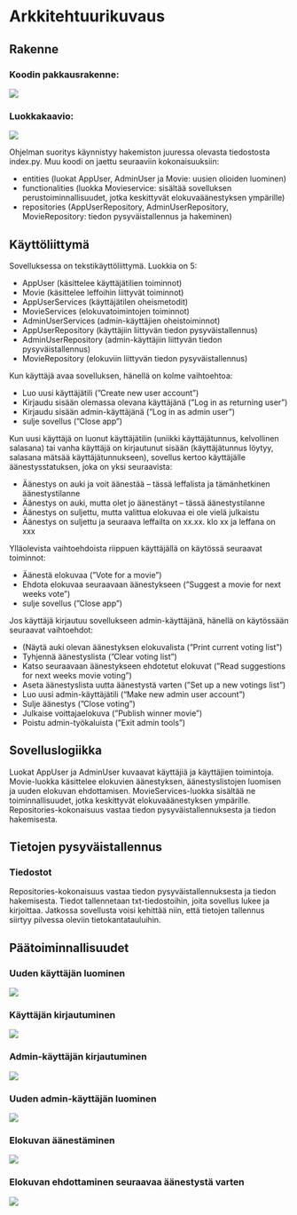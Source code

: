 # Arkkitehtuurikuvaus

## Rakenne

### Koodin pakkausrakenne:

![](https://github.com/KatjaKvintus/ot-harjoitustyo/blob/master/dokumentaatio/pakkausrakenne.jpg)



### Luokkakaavio:

![](https://github.com/KatjaKvintus/ot-harjoitustyo/blob/master/dokumentaatio/luokkakaavio.jpg)

Ohjelman suoritys käynnistyy hakemiston juuressa olevasta tiedostosta index.py. Muu koodi on jaettu seuraaviin kokonaisuuksiin:
- entities (luokat AppUser, AdminUser ja Movie: uusien olioiden luominen)
- functionalities (luokka Movieservice: sisältää sovelluksen perustoiminnallisuudet, jotka keskittyvät elokuvaäänestyksen ympärille)
- repositories (AppUserRepository, AdminUserRepository, MovieRepository: tiedon pysyväistallennus ja hakeminen)


## Käyttöliittymä

Sovelluksessa on tekstikäyttöliittymä. Luokkia on 5:
-	AppUser (käsittelee käyttäjätilien toiminnot)
-	Movie (käsittelee leffoihin liittyvät toiminnot)
-	AppUserServices (käyttäjätilen oheismetodit)
-	MovieServices  (elokuvatoimintojen toiminnot)
-	AdminUserServices (admin-käyttäjien oheistoiminnot)
- AppUserRepository (käyttäjiin liittyvän tiedon pysyväistallennus)
- AdminUserRepository (admin-käyttäjiin liittyvän tiedon pysyväistallennus)
- MovieRepository (elokuviin liittyvän tiedon pysyväistallennus)

Kun käyttäjä avaa sovelluksen, hänellä on kolme vaihtoehtoa:
-	Luo uusi käyttäjätili (”Create new user account”)
-	Kirjaudu sisään olemassa olevana käyttäjänä (”Log in as returning user”)
-	Kirjaudu sisään admin-käyttäjänä (”Log in as admin user”)
-	sulje sovellus (”Close app”)

Kun uusi käyttäjä on luonut käyttäjätilin (uniikki käyttäjätunnus, kelvollinen salasana) tai vanha käyttäjä on kirjautunut sisään (käyttäjätunnus löytyy, salasana mätsää käyttäjätunnukseen), sovellus kertoo käyttäjälle äänestysstatuksen, joka on yksi seuraavista:
-	Äänestys on auki ja voit äänestää – tässä leffalista ja tämänhetkinen äänestystilanne
-	Äänestys on auki, mutta olet jo äänestänyt – tässä äänestystilanne
-	Äänestys on suljettu, mutta valittua elokuvaa ei ole vielä julkaistu
-	Äänestys on suljettu ja seuraava leffailta on xx.xx. klo xx ja leffana on xxx

Ylläolevista vaihtoehdoista riippuen käyttäjällä on käytössä seuraavat toiminnot:
-	Äänestä elokuvaa (”Vote for a movie”)
-	Ehdota elokuvaa seuraavaan äänestykseen (”Suggest a movie for next weeks vote”)
-	sulje sovellus (”Close app”)

Jos käyttäjä kirjautuu sovellukseen admin-käyttäjänä, hänellä on käytössään seuraavat vaihtoehdot:
-	(Näytä auki olevan äänestyksen elokuvalista (”Print current voting list”)
-	Tyhjennä äänestyslista (”Clear voting list”)
-	Katso seuraavaan äänestykseen ehdotetut elokuvat (”Read suggestions for next weeks movie voting”)
-	Aseta äänestyslista uutta äänestystä varten (”Set up a new votings list”)
-	Luo uusi admin-käyttäjätili (“Make new admin user account”)
-	Sulje äänestys (”Close voting”)
-	Julkaise voittajaelokuva (”Publish winner movie”)
-	Poistu admin-työkaluista (”Exit admin tools”)


## Sovelluslogiikka

Luokat AppUser ja AdminUser kuvaavat käyttäjiä ja käyttäjien toimintoja. Movie-luokka käsittelee elokuvien äänestyksen, äänestyslistojen luomisen ja uuden elokuvan ehdottamisen. MovieServices-luokka sisältää ne toiminnallisuudet, jotka keskittyvät elokuvaäänestyksen ympärille. Repositories-kokonaisuus vastaa tiedon pysyväistallennuksesta ja tiedon hakemisesta.


## Tietojen pysyväistallennus

### Tiedostot

Repositories-kokonaisuus vastaa tiedon pysyväistallennuksesta ja tiedon hakemisesta. Tiedot tallennetaan txt-tiedostoihin, joita sovellus lukee ja kirjoittaa. Jatkossa sovellusta voisi kehittää niin, että tietojen tallennus siirtyy pilvessa oleviin tietokantatauluihin.


## Päätoiminnallisuudet

### Uuden käyttäjän luominen

![](https://github.com/KatjaKvintus/ot-harjoitustyo/blob/master/dokumentaatio/sekvenssikaavio_Creating%20new%20user%20account.jpg)


### Käyttäjän kirjautuminen

![](https://github.com/KatjaKvintus/ot-harjoitustyo/blob/master/dokumentaatio/sekvenssikaavio_Existing%20user%20log%20in.jpg)


### Admin-käyttäjän kirjautuminen

![](https://github.com/KatjaKvintus/ot-harjoitustyo/blob/master/dokumentaatio/sekvenssikaavio_Admin%20user%20log%20in.jpg)

### Uuden admin-käyttäjän luominen

![](https://github.com/KatjaKvintus/ot-harjoitustyo/blob/master/dokumentaatio/sekvenssikaavio_Creating%20new%20admin%20user%20account.jpg)


### Elokuvan äänestäminen

![](https://github.com/KatjaKvintus/ot-harjoitustyo/blob/master/dokumentaatio/sekvenssikaavio_Voting%20for%20a%20movie.jpg)

### Elokuvan ehdottaminen seuraavaa äänestystä varten

![](https://github.com/KatjaKvintus/ot-harjoitustyo/blob/master/dokumentaatio/sekvenssikaavio_Suggesting%20a%20movie.jpg)



